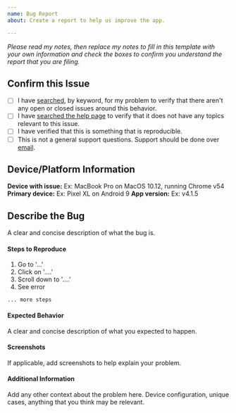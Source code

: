 ```yaml
---
name: Bug Report
about: Create a report to help us improve the app.

---
```


*Please read my notes, then replace my notes to fill in this template with your own information and check the boxes to confirm you understand the report that you are filing.*

## Confirm this Issue

- [ ] I have [searched](https://github.com/klinker-apps/messenger-issues/issues), by keyword, for my problem to verify that there aren't any open or closed issues around this behavior.
- [ ] I have [searched the help page](https://messenger.klinkerapps.com/help) to verify that it does not have any topics relevant to this issue.
- [ ] I have verified that this is something that is reproducible.
- [ ] This is not a general support questions. Support should be done over [email](mailto:luke@klinkerapps.com).

## Device/Platform Information

**Device with issue:** Ex: MacBook Pro on MacOS 10.12, running Chrome v54
**Primary device:** Ex: Pixel XL on Android 9
**App version:** Ex: v4.1.5

## Describe the Bug

A clear and concise description of what the bug is.

#### Steps to Reproduce

1. Go to '...'
2. Click on '....'
3. Scroll down to '....'
4. See error

`... more steps`

#### Expected Behavior

A clear and concise description of what you expected to happen.

#### Screenshots

If applicable, add screenshots to help explain your problem.

#### Additional Information

Add any other context about the problem here. Device configuration, unique cases, anything that you think may be relevant.
